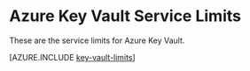 <properties
   pageTitle="Azure Key Vault Service Limits | Windows Azure"
   description="Learn about the service limits for Azure Key Vault."
   documentationCenter="dev-center-name"
   services="key-vault"  
   authors="msmbaldwin"
   manager="mbaldwin"
   editor=""/>

<tags
	ms.service="key-vault"
	ms.date="01/08/2016"
	wacn.date=""/>

# Azure Key Vault Service Limits

These are the service limits for Azure Key Vault.

[AZURE.INCLUDE [key-vault-limits](../includes/key-vault-limits.md)]

